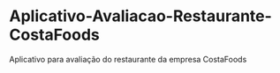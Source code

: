# Aplicativo-Avaliacao-Restaurante-CostaFoods
Aplicativo para avaliação do restaurante da empresa CostaFoods
